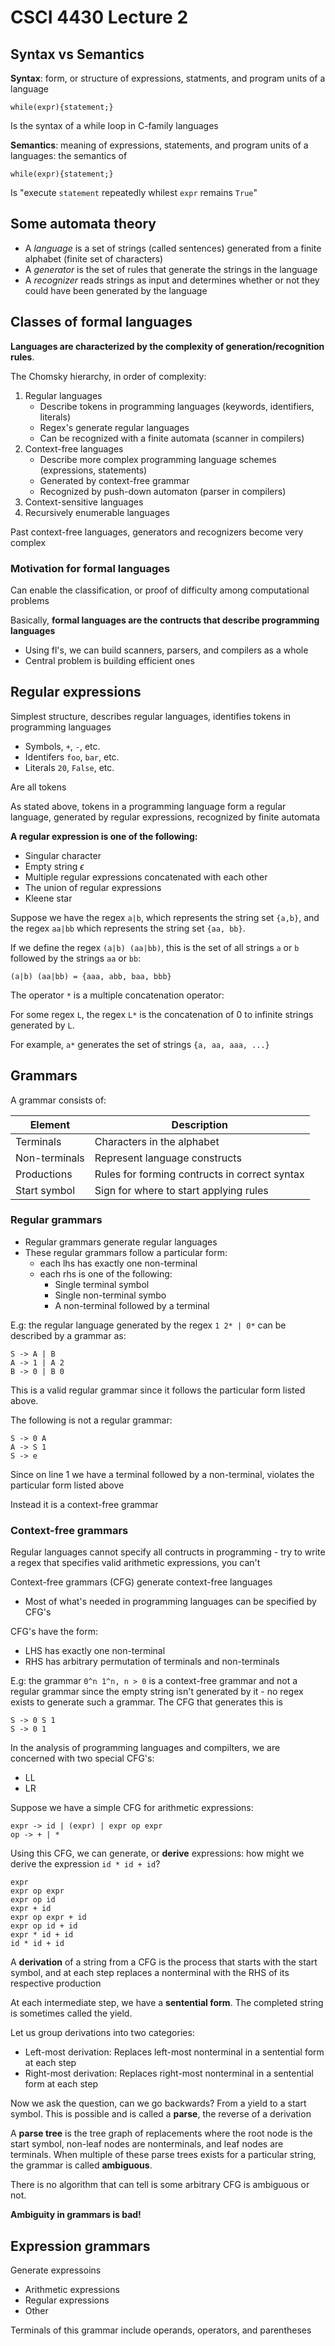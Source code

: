 # CSCI 4430 Lecture 2

## Syntax vs Semantics

**Syntax**: form, or structure of expressions, statments, and program units of a language

`while(expr){statement;}`

Is the syntax of a while loop in C-family languages

**Semantics**: meaning of expressions, statements, and program units of a languages: the semantics of 

`while(expr){statement;}`

Is "execute `statement` repeatedly whilest `expr` remains `True`"

## Some automata theory

- A *language* is a set of strings (called sentences) generated from a finite alphabet (finite set of characters)
- A *generator* is the set of rules that generate the strings in the language
- A *recognizer* reads strings as input and determines whether or not they could have been generated by the language

## Classes of formal languages

**Languages are characterized by the complexity of generation/recognition rules**.

The Chomsky hierarchy, in order of complexity:

1. Regular languages
   - Describe tokens in programming languages (keywords, identifiers, literals)
   - Regex's generate regular languages
   - Can be recognized with a finite automata (scanner in compilers)
2. Context-free languages
   - Describe more complex programming language schemes (expressions, statements)
   - Generated by context-free grammar
   - Recognized by push-down automaton (parser in compilers)
3. Context-sensitive languages
4. Recursively enumerable languages

Past context-free languages, generators and recognizers become very complex

### Motivation for formal languages

Can enable the classification, or proof of difficulty among computational problems

Basically, **formal languages are the contructs that describe programming languages**
- Using fl's, we can build scanners, parsers, and compilers as a whole
- Central problem is building efficient ones

## Regular expressions

Simplest structure, describes regular languages, identifies tokens in programming languages

- Symbols, `+`, `-`, etc.
- Identifers `foo`, `bar`, etc.
- Literals `20`, `False`, etc.

Are all tokens

As stated above, tokens in a programming language form a regular language, generated by regular expressions, recognized by finite automata

**A regular expression is one of the following:**

- Singular character
- Empty string $\epsilon$
- Multiple regular expressions concatenated with each other
- The union of regular expressions
- Kleene star

Suppose we have the regex `a|b`, which represents the string set `{a,b}`, and the regex `aa|bb` which represents the string set `{aa, bb}`.

If we define the regex `(a|b) (aa|bb)`, this is the set of all strings `a` or `b` followed by the strings `aa` or `bb`:

`(a|b) (aa|bb) = {aaa, abb, baa, bbb}`

The operator `*` is a multiple concatenation operator:

For some regex `L`, the regex `L*` is the concatenation of 0 to infinite strings generated by `L`.

For example, `a*` generates the set of strings `{a, aa, aaa, ...}`

## Grammars

A grammar consists of:

|**Element**|**Description**|
|-|-|
|Terminals     |Characters in the alphabet      |
|Non-terminals |Represent language constructs   |
|Productions   |Rules for forming contructs in correct syntax|
|Start symbol  |Sign for where to start applying rules|

### Regular grammars
- Regular grammars generate regular languages
- These regular grammars follow a particular form:
   - each lhs has exactly one non-terminal
   - each rhs is one of the following:
      - Single terminal symbol
      - Single non-terminal symbo
      - A non-terminal followed by a terminal

E.g: the regular language generated by the regex `1 2* | 0*` can be described by a grammar as:

```
S -> A | B
A -> 1 | A 2
B -> 0 | B 0
```

This is a valid regular grammar since it follows the particular form listed above.

The following is not a regular grammar:
```
S -> 0 A
A -> S 1
S -> e
```

Since on line 1 we have a terminal followed by a non-terminal, violates the particular form listed above

Instead it is a context-free grammar

### Context-free grammars

Regular languages cannot specify all contructs in programming - try to write a regex that specifies valid arithmetic expressions, you can't

Context-free grammars (CFG) generate context-free languages
- Most of what's needed in programming languages can be specified by CFG's

CFG's have the form:
- LHS has exactly one non-terminal
- RHS has arbitrary permutation of terminals and non-terminals

E.g: the grammar `0^n 1^n, n > 0` is a context-free grammar and not a regular grammar since the empty string isn't generated by it - no regex exists to generate such a grammar. The CFG that generates this is
```
S -> 0 S 1
S -> 0 1
```

In the analysis of programming languages and compilters, we are concerned with two special CFG's:
- LL
- LR

Suppose we have a simple CFG for arithmetic expressions:
```
expr -> id | (expr) | expr op expr
op -> + | *
```

Using this CFG, we can generate, or **derive** expressions: how might we derive the expression `id * id + id`?
```
expr
expr op expr
expr op id
expr + id
expr op expr + id
expr op id + id
expr * id + id
id * id + id
```

A **derivation** of a string from a CFG is the process that starts with the start symbol, and at each step replaces a nonterminal with the RHS of its respective production

At each intermediate step, we have a **sentential form**. The completed string is sometimes called the yield.

Let us group derivations into two categories:
- Left-most derivation:
   Replaces left-most nonterminal in a sentential form at each step
- Right-most derivation:
   Replaces right-most nonterminal in a sentential form at each step

Now we ask the question, can we go backwards? From a yield to a start symbol. This is possible and is called a **parse**, the reverse of a derivation

A **parse tree** is the tree graph of replacements where the root node is the start symbol, non-leaf nodes are nonterminals, and leaf nodes are terminals. When multiple of these parse trees exists for a particular string, the grammar is called **ambiguous**.

There is no algorithm that can tell is some arbitrary CFG is ambiguous or not.

**Ambiguity in grammars is bad!**

## Expression grammars

Generate expressoins
- Arithmetic expressions
- Regular expressions
- Other

Terminals of this grammar include operands, operators, and parentheses